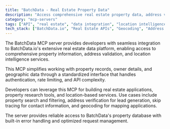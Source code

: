 ```yaml
---
title: "BatchData - Real Estate Property Data"
description: "Access comprehensive real estate property data, address verification, and geocoding services through BatchData.io's APIs"
category: "mcp-servers"
tags: ["API", "real estate", "data integration", "location intelligence", "property search", "address validation"]
tech_stack: ["BatchData.io", "Real Estate APIs", "Geocoding", "Address Verification", "Property Data", "Error Handling", "Request Management"]
---
```


The BatchData MCP server provides developers with seamless integration to BatchData.io's extensive real estate data platform, enabling access to comprehensive property information, address validation, and location intelligence services. 

This MCP simplifies working with property records, owner details, and geographic data through a standardized interface that handles authentication, rate limiting, and API complexity.

Developers can leverage this MCP for building real estate applications, property research tools, and location-based services. Use cases include property search and filtering, address verification for lead generation, skip tracing for contact information, and geocoding for mapping applications.

The server provides reliable access to BatchData's property database with built-in error handling and optimized request management.